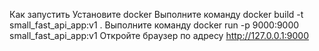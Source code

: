 Как запустить
Установите docker
Выполните команду docker build -t small_fast_api_app:v1 .
Выполните команду docker run -p 9000:9000 small_fast_api_app:v1
Откройте браузер по адресу http://127.0.0.1:9000

